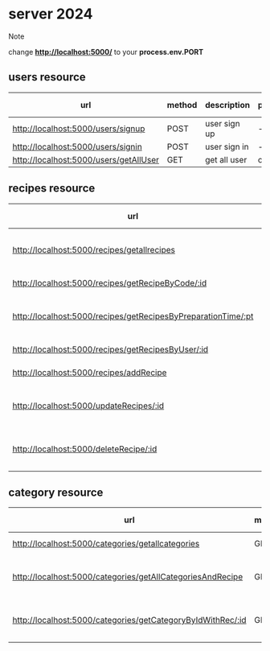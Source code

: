 # server 2024

> [!NOTE]
> change **<http://localhost:5000/>** to your **process.env.PORT**

## users resource

| url | method | description | permissions | parameters | optional parameters | body | headers | returns | status codes |
| --- | --- | --- | --- | --- | --- | --- | --- | --- | --- |
| [http://localhost:5000/users/signup](http://localhost:5000/users/signup)| POST | user sign up | - |-|-|{username,email,password,addres}|-|user+token|204|
| [http://localhost:5000/users/signin](http://localhost:5000/users/signin) | POST | user sign in | - |-|-|{email,password}|-|user+token|204|
| [http://localhost:5000/users/getAllUser](http://localhost:5000/getAllUser)| GET | get all user  | current user |-|-||-|all usesr|200|

## recipes resource

| url | method | description | permissions | parameters | optional parameters | body | headers | returns | status codes |
| --- | --- | --- | --- | --- | --- | --- | --- | --- | --- |
| [http://localhost:5000/recipes/getallrecipes](http://localhost:5000/recipes/getallrecipes) | GET | get all recipes | - |-|seach value ,start page ,num of page|-|-|all recipes|200|
| [http://localhost:5000/recipes/getRecipeByCode/:id](http://localhost:5000/recipes/getRecipeByCode/:id) | GET |  get recipe by id  | - |*id*|-|-|-|recipe by *id*|200|
| [http://localhost:5000/recipes/getRecipesByPreparationTime/:pt](http://localhost:5000/recipes/getRecipesByPreparationTime:/pt) | GET | get recipes by *preaperation time* | - |*preapertain time*|-|-|-|recipe by preapertain time|200|
| [http://localhost:5000/recipes/getRecipesByUser/:id](http://localhost:5000/recipes/getRecipesByUser/:id) | GET |  return recipe by *user  id* | curren user | user id|-|-|token|recipe by *use id*|200|
| [http://localhost:5000/recipes/addRecipe](http://localhost:5000/recipes/addRecipe) | POST | add recipe  |curren user|-|-|{recipe}|token|new recipe added|204|
| [http://localhost:5000/updateRecipes/:id](http://localhost:5000/updateRecipes/:id) | UPDATE |   update existing reipe  (by *recipe id*) | curren user |*recipe id*|-|{new recipe}|token|return  updated recipe|204|
 [http://localhost:5000/deleteRecipe/:id](http://localhost:5000/deleteRecipe/:id) | DELETE |   deleting existing reipe  (by *recipe id*) | curren user |*recipe id*|-|-|token|-|204|


## category resource
| url | method | description | permissions | parameters | optional parameters | body | headers | returns | status codes |
| --- | --- | --- | --- | --- | --- | --- | --- | --- | --- |
| [http://localhost:5000/categories/getallcategories](http://localhost:5000/categories/getallcategories) | GET | get all category | - |-|-|-|-|all category|200|
| [http://localhost:5000/categories/getAllCategoriesAndRecipe](http://localhost:5000/categories/getAllCategoriesAndRecipe) | GET | get all category with recipe| - |-|-|-|-|all category with recipe |200|
| [http://localhost:5000/categories/getCategoryByIdWithRec/:id](http://localhost:5000/categories/getCategoryByIdWithRec/:id) | GET | get category by id with recipe| - |*id*|-|-|-|category by id with recipes |200|